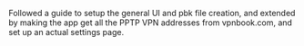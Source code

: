 Followed a guide to setup the general UI and pbk file creation, and extended by making the app get all the PPTP VPN addresses from vpnbook.com, and set up an actual settings page.
